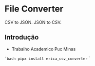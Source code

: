 # File Converter

CSV to JSON.
JSON to CSV.

## Introdução

- Trabalho Academico Puc Minas

`` `bash
pipx install erica_csv_converter
`` `